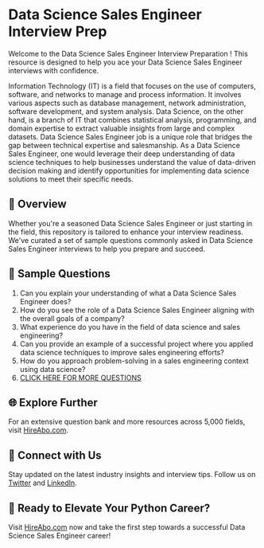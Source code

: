 # Data Science Sales Engineer Interview Prep

Welcome to the Data Science Sales Engineer Interview Preparation ! This resource is designed to help you ace your Data Science Sales Engineer interviews with confidence.

Information Technology (IT) is a field that focuses on the use of computers, software, and networks to manage and process information. It involves various aspects such as database management, network administration, software development, and system analysis. Data Science, on the other hand, is a branch of IT that combines statistical analysis, programming, and domain expertise to extract valuable insights from large and complex datasets. Data Science Sales Engineer job is a unique role that bridges the gap between technical expertise and salesmanship. As a Data Science Sales Engineer, one would leverage their deep understanding of data science techniques to help businesses understand the value of data-driven decision making and identify opportunities for implementing data science solutions to meet their specific needs.

## 🚀 Overview

Whether you're a seasoned Data Science Sales Engineer or just starting in the field, this repository is tailored to enhance your interview readiness. We've curated a set of sample questions commonly asked in Data Science Sales Engineer interviews to help you prepare and succeed.

## 📝 Sample Questions

1. Can you explain your understanding of what a Data Science Sales Engineer does?
2. How do you see the role of a Data Science Sales Engineer aligning with the overall goals of a company?
3. What experience do you have in the field of data science and sales engineering?
4. Can you provide an example of a successful project where you applied data science techniques to improve sales engineering efforts?
5. How do you approach problem-solving in a sales engineering context using data science?
6. [CLICK HERE FOR MORE QUESTIONS](https://hireabo.com/job/0_3_33/Data%20Science%20Sales%20Engineer)

## 🌐 Explore Further

For an extensive question bank and more resources across 5,000 fields, visit [HireAbo.com](https://www.hireabo.com).

## 📱 Connect with Us

Stay updated on the latest industry insights and interview tips. Follow us on [Twitter](https://twitter.com/hireabo) and [LinkedIn](https://www.linkedin.com/in/hire-abo-3609972a8/).

## 🚀 Ready to Elevate Your Python Career?

Visit [HireAbo.com](https://www.hireabo.com) now and take the first step towards a successful Data Science Sales Engineer career!